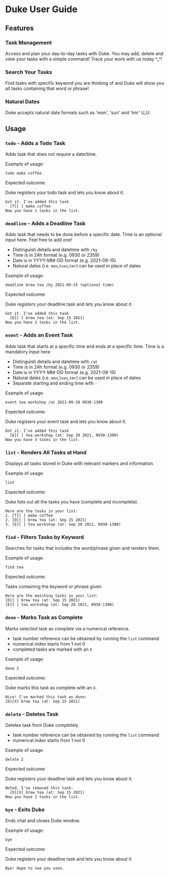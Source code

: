 # Duke User Guide

## Features 

### Task Management

Access and plan your day-to-day tasks with Duke. 
You may add, delete and view your tasks with a simple command! 
Track your work with us today ^_^! 

### Search Your Tasks

Find tasks with specific keyword you are thinking of and Duke will show you all tasks containing that word or phrase!

### Natural Dates

Duke accepts natural date formats such as 'mon', 'sun' and 'tmr' U_U.

## Usage

### `todo` - Adds a Todo Task
Adds task that does not require a date/time.

Example of usage: 

`todo make coffee`

Expected outcome:

Duke registers your todo task and lets you know about it.

```
Got it. I've added this task
  [T][ ] make coffee
Now you have 1 tasks in the list.
```

### `deadline` - Adds a Deadline Task

Adds task that needs to be done before a specific date. 
Time is an optional input here. Feel free to add one!

- Distinguish details and datetime with `/by`
- Time is in 24h format (e.g. 0930 or 2359)
- Date is in YYYY-MM-DD format (e.g. 2021-09-15)
- Natural dates (i.e. `mon`,`tues`,`tmr`) can be used in place of dates

Example of usage:

`deadline brew tea /by 2021-09-15 (optional time)`

Expected outcome:

Duke registers your deadline task and lets you know about it.

```
Got it. I've added this task
  [D][ ] brew tea (at: Sep 15 2021)
Now you have 2 tasks in the list.
```
### `event` - Adds an Event Task

Adds task that starts at a specific time and ends at a specific time. Time is a mandatory input here.

- Distinguish details and datetime with `/at`
- Time is in 24h format (e.g. 0930 or 2359)
- Date is in YYYY-MM-DD format (e.g. 2021-09-15)
- Natural dates (i.e. `mon`,`tues`,`tmr`) can be used in place of dates
- Separate starting and ending time with `-`

Example of usage:

`event tea workshop /at 2021-09-20 0930-1300`

Expected outcome:

Duke registers your event task and lets you know about it.

```
Got it. I've added this task
  [E][ ] tea workshop (at: Sep 20 2021, 0930-1300)
Now you have 3 tasks in the list.
```
### `list` - Renders All Tasks at Hand

Displays all tasks stored in Duke with relevant markers and information.

Example of usage:

`list`

Expected outcome:

Duke lists out all the tasks you have (complete and incomplete).

```
Here are the tasks in your list:
1. [T][ ] make coffee
2. [D][ ] brew tea (at: Sep 15 2021)
3. [E][ ] tea workshop (at: Sep 20 2021, 0930-1300)
```

### `find` - Filters Tasks by Keyword

Searches for tasks that includes the word/phrase given and renders them.

Example of usage:

`find tea`

Expected outcome:

Tasks containing the keyword or phrase given.
```
Here are the matching tasks in your list:
[D][ ] brew tea (at: Sep 15 2021)
[E][ ] tea workshop (at: Sep 20 2021, 0930-1300)
```

### `done` - Marks Task as Complete

Marks selected task as complete via a numerical reference.

- task number reference can be obtained by running the `list` command
- numerical index starts from 1 not 0
- completed tasks are marked with an `X`

Example of usage:

`done 2`

Expected outcome:

Duke marks this task as complete with an `X`.

```
Nice! I've marked this task as done:
[D][X] brew tea (at: Sep 15 2021)
```

### `delete` - Deletes Task

Deletes task from Duke completely.
- task number reference can be obtained by running the `list` command
- numerical index starts from 1 not 0

Example of usage:

`delete 2`

Expected outcome:

Duke registers your deadline task and lets you know about it.

```
Noted. I've removed this task:
  [D][X] brew tea (at: Sep 15 2021)
Now you have 2 tasks in the list.
```

### `bye` - Exits Duke

Ends chat and closes Duke window.

Example of usage:

`bye`

Expected outcome:

Duke registers your deadline task and lets you know about it.

```
Bye! Hope to see you soon.
```
